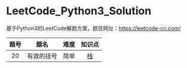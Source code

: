# LeetCode_Python3_Solution

基于Python3的LeetCode解题方案，题目网址：https://leetcode-cn.com/


| 题号 | 题名 | 难度 | 知识点 |
| :------:| :------: | :------: |:------: |
| 20 |  有效的括号| 简单| [栈](https://github.com/Anfany/LeetCode_Python3_Solution/tree/master/%E6%A0%88)|



